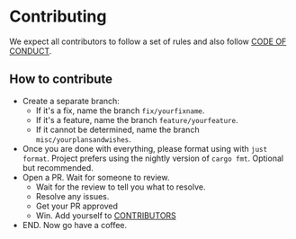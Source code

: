 # Contributing

We expect all contributors to follow a set of rules and also follow [CODE OF CONDUCT](./CODE_OF_CONDUCT.md).

## How to contribute

- Create a separate branch:
  - If it's a fix, name the branch `fix/yourfixname`.
  - If it's a feature, name the branch `feature/yourfeature`.
  - If it cannot be determined, name the branch `misc/yourplansandwishes`.
- Once you are done with everything, please format using with `just
format`. Project prefers using the nightly version of `cargo fmt`. Optional
but recommended.
- Open a PR. Wait for someone to review.
  - Wait for the review to tell you what to resolve.
  - Resolve any issues.
  - Get your PR approved
  - Win. Add yourself to [CONTRIBUTORS](./CONTRIBUTORS.md)
- END. Now go have a coffee.
